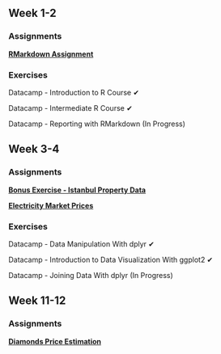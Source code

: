 ## Week 1-2
### Assignments

[**RMarkdown Assignment**](Rmarkdown_Assignment.html)

### Exercises

Datacamp - Introduction to R Course &#10004;

Datacamp - Intermediate R Course &#10004;

Datacamp - Reporting with RMarkdown (In Progress)

## Week 3-4
### Assignments

[**Bonus Exercise - Istanbul Property Data**](Bonus_Exercise_Late.html)

[**Electricity Market Prices**](electricity_market.html)

### Exercises
Datacamp - Data Manipulation With dplyr &#10004;

Datacamp - Introduction to Data Visualization With ggplot2 &#10004;

Datacamp - Joining Data With dplyr (In Progress)

## Week 11-12
### Assignments

[**Diamonds Price Estimation**](Diamond_markdown.html)